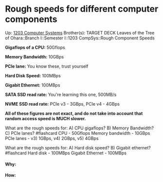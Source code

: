 # Rough speeds for different computer components

Up: [1203 Computer Systems](1203_computer_systems)
Brother(s):
TARGET DECK
Leaves of the Tree of Ohara::Branch I::Semester I::1203 CompSys::Rough Component Speeds

**Gigaflops of a CPU:** 50Gflops

**Memory Bandwidth:** 10GBps

**PCIe lane:** You know these, trust yourself

**Hard Disk Speed:** 100MBps

**Gigabit Ethernet:** 100MBps

**SATA SSD read rate:** You're learning this one, 500MB/s

**NVME SSD read rate:** PCIe v3 - 3GBps, PCIe v4 - 4GBps

**All of these figures are not exact, and do not take into account that random access speed is MUCH slower.**

What are the rough speeds for: A) CPU gigaflops? B) Memory Bandwidth? C) PCIe lanes? #flashcard 
CPU - 50Gflops
Memory bandwidth - 10GBps
PCIe lanes - v3) 1GBps, v4) 2GBps, v5) 4GBps
<!--ID: 1705595212100-->


What are the rough speeds for: A) Hard disk speed? B) Gigabit ethernet? #flashcard 
Hard disk - 100MBps
Gigabit Ethernet - 100MBps
<!--ID: 1705595228945-->





































#### Why:
#### How:










